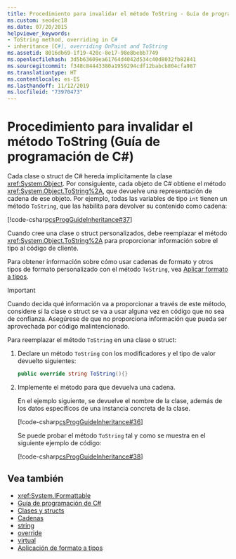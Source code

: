 ```yaml
---
title: Procedimiento para invalidar el método ToString - Guía de programación de C#
ms.custom: seodec18
ms.date: 07/20/2015
helpviewer_keywords:
- ToString method, overriding in C#
- inheritance [C#], overriding OnPaint and ToString
ms.assetid: 8016db69-1f19-420c-8e17-98e8bebb7749
ms.openlocfilehash: 3d5b63609ea61764d4042d534c40d8032fb82841
ms.sourcegitcommit: f348c84443380a1959294cdf12babcb804cfa987
ms.translationtype: HT
ms.contentlocale: es-ES
ms.lasthandoff: 11/12/2019
ms.locfileid: "73970473"
---
```

# <a name="how-to-override-the-tostring-method-c-programming-guide"></a>Procedimiento para invalidar el método ToString (Guía de programación de C#)

Cada clase o struct de C# hereda implícitamente la clase <xref:System.Object>. Por consiguiente, cada objeto de C# obtiene el método <xref:System.Object.ToString%2A>, que devuelve una representación de cadena de ese objeto. Por ejemplo, todas las variables de tipo `int` tienen un método `ToString`, que las habilita para devolver su contenido como cadena:  
  
 [!code-csharp[csProgGuideInheritance#37](~/samples/snippets/csharp/VS_Snippets_VBCSharp/csProgGuideInheritance/CS/Inheritance.cs#37)]  
  
 Cuando cree una clase o struct personalizados, debe reemplazar el método <xref:System.Object.ToString%2A> para proporcionar información sobre el tipo al código de cliente.  
  
 Para obtener información sobre cómo usar cadenas de formato y otros tipos de formato personalizado con el método `ToString`, vea [Aplicar formato a tipos](../../../standard/base-types/formatting-types.md).  
  
> [!IMPORTANT]
> Cuando decida qué información va a proporcionar a través de este método, considere si la clase o struct se va a usar alguna vez en código que no sea de confianza. Asegúrese de que no proporciona información que pueda ser aprovechada por código malintencionado.  
  
Para reemplazar el método `ToString` en una clase o struct:
  
1. Declare un método `ToString` con los modificadores y el tipo de valor devuelto siguientes:  
  
    ```csharp  
    public override string ToString(){}  
    ```  
  
2. Implemente el método para que devuelva una cadena.  
  
     En el ejemplo siguiente, se devuelve el nombre de la clase, además de los datos específicos de una instancia concreta de la clase.  
  
     [!code-csharp[csProgGuideInheritance#36](~/samples/snippets/csharp/VS_Snippets_VBCSharp/csProgGuideInheritance/CS/Inheritance.cs#36)]  
  
     Se puede probar el método `ToString` tal y como se muestra en el siguiente ejemplo de código:  
  
     [!code-csharp[csProgGuideInheritance#38](~/samples/snippets/csharp/VS_Snippets_VBCSharp/csProgGuideInheritance/CS/Inheritance.cs#38)]  
  
## <a name="see-also"></a>Vea también

- <xref:System.IFormattable>
- [Guía de programación de C#](../index.md)
- [Clases y structs](./index.md)
- [Cadenas](../strings/index.md)
- [string](../../language-reference/builtin-types/reference-types.md)
- [override](../../language-reference/keywords/override.md)
- [virtual](../../language-reference/keywords/virtual.md)
- [Aplicación de formato a tipos](../../../standard/base-types/formatting-types.md)
